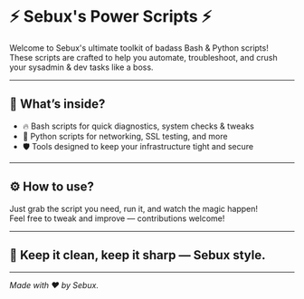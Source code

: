# ⚡ Sebux's Power Scripts ⚡

Welcome to Sebux's ultimate toolkit of badass Bash & Python scripts!  
These scripts are crafted to help you automate, troubleshoot, and crush your sysadmin & dev tasks like a boss.  

---

## 🚀 What’s inside?  

- 🔥 Bash scripts for quick diagnostics, system checks & tweaks  
- 🐍 Python scripts for networking, SSL testing, and more  
- 🛡️ Tools designed to keep your infrastructure tight and secure  

---

## ⚙️ How to use?  

Just grab the script you need, run it, and watch the magic happen!  
Feel free to tweak and improve — contributions welcome!  

---

## 👑 Keep it clean, keep it sharp — Sebux style.  

---

*Made with ❤️ by Sebux.*
